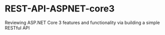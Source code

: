 # REST-API-ASPNET-core3
Reviewing ASP.NET Core 3 features and functionality via building a simple RESTful API
